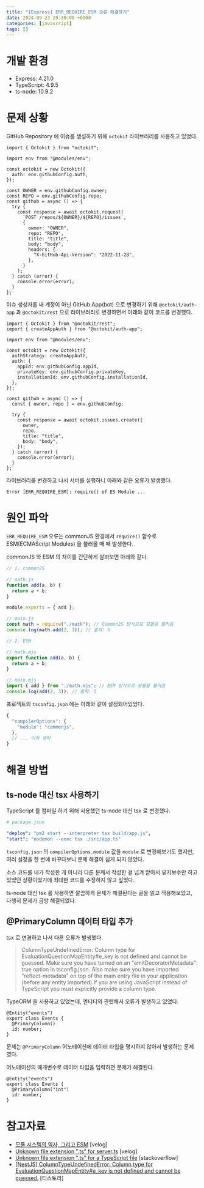 ```yaml
---
title: "[Express] ERR_REQUIRE_ESM 오류 해결하기"
date: 2024-09-23 20:30:00 +0900
categories: [javascript]
tags: []
---
```


# 개발 환경

- Express: 4.21.0
- TypeScript: 4.9.5
- ts-node: 10.9.2

# 문제 상황

GitHub Repository 에 이슈를 생성하기 위해 `octokit` 라이브러리를 사용하고 있었다.

```tsx
import { Octokit } from "octokit";

import env from "@modules/env";

const octokit = new Octokit({
  auth: env.githubConfig.auth,
});

const OWNER = env.githubConfig.owner;
const REPO = env.githubConfig.repo;
const github = async () => {
  try {
    const response = await octokit.request(
      `POST /repos/${OWNER}/${REPO}/issues`,
      {
        owner: "OWNER",
        repo: "REPO",
        title: "title",
        body: "body",
        headers: {
          "X-GitHub-Api-Version": "2022-11-28",
        },
      }
    );
  } catch (error) {
    console.error(error);
  }
};
```

이슈 생성자를 내 계정이 아닌 GitHub App(bot) 으로 변경하기 위해 `@octokit/auth-app` 과 `@octokit/rest` 으로 라이브러리로 변경하면서 아래와 같이 코드를 변경했다.

```tsx
import { Octokit } from "@octokit/rest";
import { createAppAuth } from "@octokit/auth-app";

import env from "@modules/env";

const octokit = new Octokit({
  authStrategy: createAppAuth,
  auth: {
    appId: env.githubConfig.appId,
    privateKey: env.githubConfig.privateKey,
    installationId: env.githubConfig.installationId,
  },
});

const github = async () => {
  const { owner, repo } = env.githubConfig;

  try {
    const response = await octokit.issues.create({
      owner,
      repo,
      title: "title",
      body: "body",
    });
  } catch (error) {
    console.error(error);
  }
};
```

라이브러리를 변경하고 나서 서버를 실행하니 아래와 같은 오류가 발생했다.

```
Error [ERR_REQUIRE_ESM]: require() of ES Module ...
```

# 원인 파악

`ERR_REQUIRE_ESM` 오류는 commonJS 환경에서 `require()` 함수로 ESM(ECMAScript Modules) 을 불러올 때 때 발생한다.

commonJS 와 ESM 의 차이를 간단하게 살펴보면 아래와 같다.

```jsx
// 1. commonJS

// math.js
function add(a, b) {
  return a + b;
}

module.exports = { add };

// main.js
const math = require("./math"); // CommonJS 방식으로 모듈을 불러옴
console.log(math.add(2, 3)); // 출력: 5

// 2. ESM

// math.mjs
export function add(a, b) {
  return a + b;
}

// main.mjs
import { add } from "./math.mjs"; // ESM 방식으로 모듈을 불러옴
console.log(add(2, 3)); // 출력: 5
```

프로젝트의 `tsconfig.json` 에는 아래와 같이 설정되어있었다.

```jsx
{
  "compilerOptions": {
    "module": "commonjs",
  },
  // ... 이하 생략
}
```

# 해결 방법

## ts-node 대신 tsx 사용하기

TypeScript 를 컴파일 하기 위해 사용했던 ts-node 대신 tsx 로 변경했다.

```yaml
# package.json

"deploy": "pm2 start --interpreter tsx build/app.js",
"start": "nodemon --exec tsx ./src/app.ts"
```

`tsconfig.json` 의 `compilerOptions.module` 값을 `module` 로 변경해보기도 했지만, 여러 설정을 한 번에 바꾸다보니 문제 해결이 쉽게 되지 않았다.

소스 코드를 내가 작성한 게 아니라 다른 분께서 작성한 걸 넘겨 받아서 유지보수만 하고 있었던 상황이었기에 최대한 코드를 수정하지 않고 싶었다.

ts-node 대신 tsx 를 사용하면 깔끔하게 문제가 해결된다는 글을 읽고 적용해보았고, 다행히 문제가 금방 해결되었다.

## @PrimaryColumn 데이터 타입 추가

tsx 로 변경하고 나서 다른 오류가 발생했다.

> ColumnTypeUndefinedError: Column type for EvaluationQuestionMapEntity#e_key is not defined and cannot be guessed. Make sure you have turned on an "emitDecoratorMetadata": true option in tsconfig.json. Also make sure you have imported "reflect-metadata" on top of the main entry file in your application (before any entity imported).If you are using JavaScript instead of TypeScript you must explicitly provide a column type.

TypeORM 을 사용하고 있었는데, 엔티티와 관련해서 오류가 발생하고 있었다.

```tsx
@Entity("events")
export class Events {
  @PrimaryColumn()
  id: number;
}
```

문제는 `@PrimaryColumn` 어노테이션에 데이터 타입을 명시하지 않아서 발생하는 문제였다.

어노테이션의 매개변수로 데이터 타입을 입력하면 문제가 해결된다.

```tsx
@Entity("events")
export class Events {
  @PrimaryColumn("int")
  id: number;
}
```

# 참고자료

- [모듈 시스템의 역사, 그리고 ESM](https://velog.io/@yesbb/모듈-시스템의-역사-그리고-ESM) [velog]
- [Unknown file extension ".ts" for server.ts](https://velog.io/@ahhpc2012/Unknown-file-extension-.ts-for-server.ts) [velog]
- [Unknown file extension ".ts" for a TypeScript file](https://stackoverflow.com/questions/62096269/unknown-file-extension-ts-for-a-typescript-file) [stackoverflow]
- [[NestJS] ColumnTypeUndefinedError: Column type for EvaluationQuestionMapEntity#e_key is not defined and cannot be guessed.](https://thisisspear.tistory.com/144) [티스토리]
